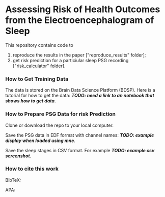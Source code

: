 # Assessing Risk of Health Outcomes from the Electroencephalogram of Sleep

This repository contains code to
1) reproduce the results in the paper ["reproduce_results" folder];
2) get risk prediction for a particiular sleep PSG recording ["risk_calculator" folder].

### How to Get Training Data

The data is stored on the Brain Data Science Platform (BDSP). Here is a tutorial for how to get the data: ***TODO: need a link to an notebook that shows how to get data***.

### How to Prepare PSG Data for risk Prediction

Clone or download the repo to your local computer.

Save the PSG data in EDF format with channel names: ***TODO: example display when loaded using mne***.

Save the sleep stages in CSV format. For example ***TODO: example csv screenshot***.

### How to cite this work

BibTeX:

APA:

